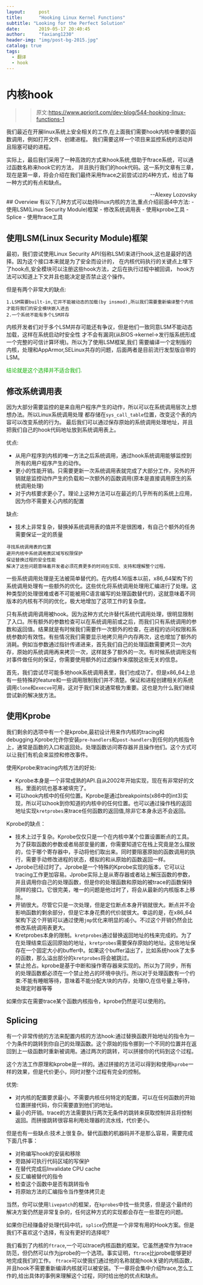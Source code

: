 ```yaml
---
layout:     post
title:      "Hooking Linux Kernel Functions"
subtitle: "Looking for the Perfect Solution"
date:       2019-05-17 20:40:45
author:     "faxiang1230"
header-img: "img/post-bg-2015.jpg"
catalog: true
tags:
  - 翻译
  - hook
---
```

# 内核hook

>>原文:https://www.apriorit.com/dev-blog/544-hooking-linux-functions-1

我们最近在开展linux系统上安全相关的工作,在上面我们需要hook内核中重要的函数调用，例如打开文件、创建进程。
我们需要这样一个项目来监控系统的活动并且阻塞可疑的进程。

实际上，最后我们采用了一种高效的方式来hook系统,借助于ftrace系统，可以通过函数名称来hook它的方法，
并且执行我们的hook代码。这一系列文章有三章，现在是第一章，将会介绍在我们最终采用ftrace之前尝试过的4种方式，给出了每一种方式的有点和缺点。  
<div style="text-align: right">--Alexey Lozovsky</div>
## Overview
有以下几种方式可以劫持linux内核的方法,重点介绍前面4中方法:
- 使用LSM(Linux Security Module)框架
- 修改系统调用表
- 使用kprobe工具
- Splice
- 使用ftrace工具

## 使用LSM(Linux Security Module)框架

最初，我们尝试使用Linux Security API(俗称LSM)来进行hook,这也是最好的选择。因为这个接口本来就是为了安全而设计的，
在内核代码执行的关键点上埋下了hook点,安全模块可以注册这些hook方法，之后在执行过程中被回调，
hook方法可以知道上下文并且也能决定是否禁止这个操作。

但是有两个非常大的缺点:
```
1.LSM需要built-in,它并不能被动态的加载(by insmod),所以我们需要重新编译整个内核才能将我们的安全模块嵌入进去
2.一个系统不能有多个LSM并存
```
内核开发者们对于多个LSM并存可能还有争议，但是他们一致同意LSM不能动态加载，这样在系统启动时安全性
才不会有漏洞(从BIOS->kernel->发行版系统形成一个完整的可信计算环境)。所以为了使用LSM框架,我们
需要编译一个定制版的内核，处理和AppArmor,SELinux共存的问题，后面两者是目前流行发型版自带的LSM。

<font color="read">结论就是这个选择并不适合我们.</font>

## 修改系统调用表
因为大部分需要监控的是来自用户程序产生的动作，所以可以在系统调用层次上想想办法。所以Linux系统调用处理
都存储在`sys_call_table`位置，改变这个表的内容可以改变系统的行为。
最后我们可以通过保存原始的系统调用处理地址，并且把我们自己的hook代码地址放到系统调用表上。

优点:

- 从用户程序到内核的唯一方法之后系统调用，通过hook系统调用能够监控到所有的用户程序产生的动作。
- 更小的性能开销。只需要更新一次系统调用表就完成了大部分工作，另外的开销就是监控动作产生的负载和一次额外的函数调用(原本是直接调用原生的系统调用处理)
- 对于内核要求更小了。理论上这种方法可以在最近的几乎所有的系统上应用，因为你不需要关心内核的配置

缺点:

- 技术上非常复杂，替换掉系统调用表的值并不是很困难，有自己个额外的任务需要保证一定的质量
```
寻找系统调用表的位置
避开内核中系统调用表区域写权限保护
保证替换过程的安全性能
解决了这些问题意味着开发者必须花费更多的时间在实现、支持和理解整个过程。
```
一些系统调用处理是无法被简单替代的。在内核4.16版本以前，x86_64架构下的系统调用处理有一些额外的优化。这些优化将系统调用处理用汇编进行了处理。这种类型的处理很难或者不可能被用C语言编写的处理函数替代的，这就意味着不同版本的内核有不同的优化，极大地增加了这项工作的复杂度。

只有系统调用调用被hook。因为这种方式允许替代系统代调用处理，很明显限制了入口。所有额外的参数检查可以在系统调用前或之后，而我们只有系统调用的参数和返回值。结果就是有时候我们需要作一次额外的检查，在进程的访问权限和系统参数的有效性。有些情况我们需要显示地拷贝用户内存两次，这也增加了额外的消耗。例如当参数通过指针传递进来，首先我们自己的处理函数需要拷贝一次内存，原始的系统调用再来拷贝一次，这样就多了额外的一次。有时候系统调用没有对事件做任何的保证，你需要使用额外的过滤操作来摆脱这些无关的信息。

首先，我们尝试尽可能多地hook系统调用表里，我们也成功了。但是x86_64上总有一些特殊的feature和一些调用限制我们并不清楚。保证和进程创建相关的系统调用`clone`和`execve`可用，这对于我们来说通常极为重要。这也是为什么我们继续尝试新的解决放方法。

## 使用Kprobe
我们剩余的选项中有一个是kprobe,最初设计用来作内核的tracing和debugging.Kprobe允许你安装`pre-handlers`和`post-handlers`到任何的内核指令上，通常是函数的入口和返回处。处理函数访问寄存器并且操作他们。这个方式可以让我们有机会来监控和修改事件。

使用Kprobe来tracing内核方法的好处:

- Kprobe本身是一个非常成熟的API.自从2002年开始实现，现在有非常好的文档，里面的坑也基本被填完了。
- 可以hook内核中的任何位置。Kprobe是通过breakpoints(x86中的int3)实现，所以可以hook到你知道的内核中的任何位置。也可以通过操作栈的返回地址实现`kretprobes`来trace任何函数的返回值,除非它本身永远不会返回。

Kprobe的缺点：

- 技术上过于复杂。Kprobe仅仅只是一个在内核中某个位置设置断点的工具。为了获取函数的参数或者局部变量的置，你需要知道它在栈上究竟是怎么摆放的，位于哪个寄存器中，手动将他们取出来。同时要阻塞原始的函数调用的执行，需要手动修改进程的状态，模拟的和从原始的函数返回一样。
- Jprobe已经过时了。Jprobe是一个特殊的Kprobe实现的版本，它可以让tracing工作更加容易。Jprobe实际上是从寄存器或者站上解压函数的参数，并且调用你自己的处理函数，但是你的处理函数和原始的被trace的函数保持同样的接口。它很完美，唯一的问题是他过时了，将会从最新的内核版本上移除。
- 开销很大。尽管它只是一次处理，但是定位断点本身开销就很大。断点并不会影响函数的剩余部分，但是它本身花费的代价就很大。幸运的是，在x86_64架构下这个开销可以通过使用`jmp`优化来明显的减小。不过这个开销仍然会比修改系统调用表更大。
- Kretprobes本身的限制。`kretprobes`通过替换返回地址的栈来完成的。为了在处理结束后返回原始的地址，`kretprobes`需要保存原始的地址。这些地址保存在一个固定大小的buffer中。如果这个buffer溢出了，比如系统hook了太多的函数，那么溢出部分的`kretprobes`将会被跳过。
- 禁止抢占。kprobe是基于中断和操作寄存器来实现的。所以为了同步，所有的处理函数都必须在一个禁止抢占的环境中执行。所以对于处理函数有一个约束:不能有睡眠等待，意味着不能分配大块的内存，处理IO,在信号量上等待，处理定时器等等

如果你实在需要trace某个函数内核指令，kprobe仍然是可以使用的。

## Splicing

有一个非常传统的方法来配置内核的方法hook:通过替换函数开始地址的指令为一个为条件的跳转到你自己的处理函数。这个原始的指令挪到一个不同的位置并在返回到上一级函数时重新被调用。通过两次的跳转，可以拼接你的代码到这个过程。

这个方法工作原理和kprobe是一样的。通过拼接的方法可以得到和使用`kprobe`一样的效果，但是代价更小，同时对整个过程有完全的控制。

优势:
- 对内核的配置要求最小。不需要内核任何特定的配置，可以在任何函数的开始位置拼接代码，你只需要直到他们的地址。
- 最小的开销。trace的方法需要执行两次无条件的跳转来获取控制并且将控制返回。而拼接跳转很容易利用处理器的流水线，代价更小。

但是也有一些缺点:技术上很复杂。替代函数的机器码并不是那么容易，需要完成下面几件事：
- 对称编写hook的安装和移除
- 旁路掉可执行代码区域的写保护
- 在替代完成后Invalidate CPU cache
- 反汇编被替代的指令
- 检查这个函数中是否有跳转指令
- 将原始方法的汇编指令当作整体拷贝走

当然，你可以使用`livepatch`的框架，在`kprobes`中找一些灵感，但是这个最终的解决方案仍然是非常复杂的，任何这种方式的实现都会存在一些潜在的问题。

如果你已经赚备好处理代码中坑，`splice`仍然是一个非常有用的Hook方案。但是我们不喜欢这个选择，有没有更好的选择呢?

我们看到了内核的`ftrace`,一个可以trace内核函数的框架。它虽然通常作为trace防范，但仍然可以作为jprobe的一个选项。事实证明，`ftrace`比jprobe能够更好地完成我们的工作。
`ftrace`可以使我们通过他的名称就能hook关键的内核函数，并且hook不需要重新编译内核就可以被安装。下一章将会集中介绍ftrace,怎么工作的,给出具体的事例来理解这个过程，同时给出他的优点和缺点。
